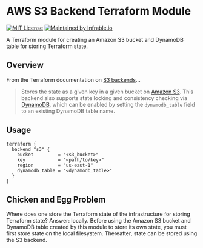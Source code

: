 # AWS S3 Backend Terraform Module

[![MIT License](https://img.shields.io/badge/License-MIT-blue.svg)](https://github.com/infrable-io/terraform-aws-s3-backend/blob/master/LICENSE)
[![Maintained by Infrable.io](https://img.shields.io/badge/Maintained%20by-Infrable.io-000000)](https://infrable.io)

A Terraform module for creating an Amazon S3 bucket and DynamoDB table for storing Terraform state.

## Overview

From the Terraform documentation on [S3 backends](https://www.terraform.io/language/settings/backends/s3)...

>Stores the state as a given key in a given bucket on [Amazon S3](https://aws.amazon.com/s3). This backend also supports state locking and consistency checking via [DynamoDB](https://aws.amazon.com/dynamodb), which can be enabled by setting the `dynamodb_table` field to an existing DynamoDB table name.

## Usage

```hcl
terraform {
  backend "s3" {
    bucket         = "<s3_bucket>"
    key            = "<path/to/key>"
    region         = "us-east-1"
    dynamodb_table = "<dynamodb_table>"
  }
}
```

## Chicken and Egg Problem

Where does one store the Terraform state of the infrastructure for storing Terraform state? Answer: locally. Before using the Amazon S3 bucket and DynamoDB table created by this module to store its own state, you must first store state on the local filesystem. Thereafter, state can be stored using the S3 backend.
